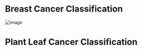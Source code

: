 # Breast Cancer Classification

![image](https://user-images.githubusercontent.com/72193415/170882230-16bc536a-58cc-4a49-8101-9f0cfca06cae.png)

# Plant Leaf Cancer Classification


